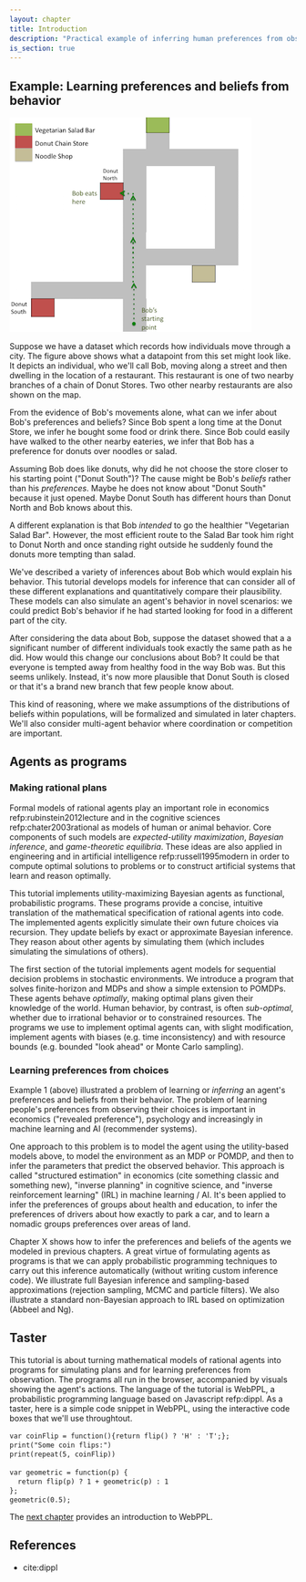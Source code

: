 ```yaml
---
layout: chapter
title: Introduction
description: "Practical example of inferring human preferences from observed choices. Implementing agent model from decision theory as functional programs. Inferring preferences (IRL) by inverting agent models."
is_section: true
---
```


## Example: Learning preferences and beliefs from behavior

![Donut temptation gridworld](/assets/img/ch1_donut_new.png)


Suppose we have a dataset which records how individuals move through a city. The figure above shows what a datapoint from this set might look like. It depicts an individual, who we'll call Bob, moving along a street and then dwelling in the location of a restaurant. This restaurant is one of two nearby branches of a chain of Donut Stores. Two other nearby restaurants are also shown on the map.

From the evidence of Bob's movements alone, what can we infer about Bob's preferences and beliefs? Since Bob spent a long time at the Donut Store, we infer he bought some food or drink there. Since Bob could easily have walked to the other nearby eateries, we infer that Bob has a preference for donuts over noodles or salad.

Assuming Bob does like donuts, why did he not choose the store closer to his starting point ("Donut South")? The cause might be Bob's *beliefs* rather than his *preferences*. Maybe he does not know about "Donut South" because it just opened. Maybe Donut South has different hours than Donut North and Bob knows about this.

A different explanation is that Bob *intended* to go the healthier "Vegetarian Salad Bar". However, the most efficient route to the Salad Bar took him right to Donut North and once standing right outside he suddenly found the donuts more tempting than salad.

We've described a variety of inferences about Bob which would explain his behavior. This tutorial develops models for inference that can consider all of these different explanations and quantitatively compare their plausibility. These models can also simulate an agent's behavior in novel scenarios: we could predict Bob's behavior if he had started looking for food in a different part of the city. 

After considering the data about Bob, suppose the dataset showed that a a significant number of different individuals took exactly the same path as he did. How would this change our conclusions about Bob? It could be that everyone is tempted away from healthy food in the way Bob was. But this seems unlikely. Instead, it's now more plausible that Donut South is closed or that it's a brand new branch that few people know about. 

This kind of reasoning, where we make assumptions of the distributions of beliefs within populations, will be formalized and simulated in later chapters. We'll also consider multi-agent behavior where coordination or competition are important. 


## Agents as programs

### Making rational plans

Formal models of rational agents play an important role in economics refp:rubinstein2012lecture and in the cognitive sciences refp:chater2003rational as models of human or animal behavior. Core components of such models are *expected-utility maximization*, *Bayesian inference*, and *game-theoretic equilibria*. These ideas are also applied in engineering and in artificial intelligence refp:russell1995modern in order to compute optimal solutions to problems or to construct artificial systems that learn and reason optimally. 

This tutorial implements utility-maximizing Bayesian agents as functional, probabilistic programs. These programs provide a concise, intuitive translation of the mathematical specification of rational agents into code. The implemented agents explicitly simulate their own future choices via recursion. They update beliefs by exact or approximate Bayesian inference. They reason about other agents by simulating them (which includes simulating the simulations of others). 

The first section of the tutorial implements agent models for sequential decision problems in stochastic environments. We introduce a program that solves finite-horizon and MDPs and show a simple extension to POMDPs. These agents behave *optimally*, making optimal plans given their knowledge of the world. Human behavior, by contrast, is often *sub-optimal*, whether due to irrational behavior or to constrained resources. The programs we use to implement optimal agents can, with slight modification, implement agents with biases (e.g. time inconsistency) and with resource bounds (e.g. bounded "look ahead" or Monte Carlo sampling).


### Learning preferences from choices

Example 1 (above) illustrated a problem of learning or *inferring* an agent's preferences and beliefs from their behavior. The problem of learning people's preferences from observing their choices is important in economics ("revealed preference"), psychology and increasingly in machine learning and AI (recommender systems).

One approach to this problem is to model the agent using the utility-based models above, to model the environment as an MDP or POMDP, and then to infer the parameters that predict the observed behavior. This approach is called "structured estimation" in economics (cite something classic and something new), "inverse planning" in cognitive science, and "inverse reinforcement learning" (IRL) in machine learning / AI. It's been applied to infer the preferences of groups about health and education, to infer the preferences of drivers about how exactly to park a car, and to learn a nomadic groups preferences over areas of land.

Chapter X shows how to infer the preferences and beliefs of the agents we modeled in previous chapters. A great virtue of formulating agents as programs is that we can apply probabilistic programming techniques to carry out this inference automatically (without writing custom inference code). We illustrate full Bayesian inference and sampling-based approximations (rejection sampling, MCMC and particle filters). We also illustrate a standard non-Bayesian approach to IRL based on optimization (Abbeel and Ng). 

## Taster

This tutorial is about turning mathematical models of rational agents into programs for simulating plans and for learning preferences from observation. The programs all run in the browser, accompanied by visuals showing the agent's actions. The language of the tutorial is WebPPL, a probabilistic programming language based on Javascript refp:dippl. As a taster, here is a simple code snippet in WebPPL, using the interactive code boxes that we'll use throughtout. 

~~~~
var coinFlip = function(){return flip() ? 'H' : 'T';};
print("Some coin flips:")
print(repeat(5, coinFlip))

var geometric = function(p) {
  return flip(p) ? 1 + geometric(p) : 1
};
geometric(0.5);
~~~~

The [next chapter](/chapters/02-agents-as-models.html) provides an introduction to WebPPL. 


## References

- cite:dippl
